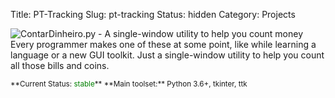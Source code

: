 Title: PT-Tracking
Slug: pt-tracking
Status: hidden
Category: Projects


![ContarDinheiro.py - A single-window utility to help you count money]({filename}/images/projects/contar-dinheiro.png)
Every programmer makes one of these at some point, like while learning a language or a new GUI toolkit. Just a single-window utility to help you count all those bills and coins.

<small>
**Current Status: <span style="color:green">stable</span>**  
**Main toolset:** Python 3.6+, tkinter, ttk   
</small>
